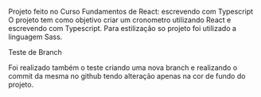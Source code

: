 Projeto feito no Curso Fundamentos de React: escrevendo com Typescript
O projeto tem como objetivo criar um cronometro utilizando React e escrevendo com Typescript. Para estilização so projeto foi utilizado a linguagem Sass.



Teste de Branch

Foi realizado também o teste criando uma nova branch e realizando o commit da mesma no github tendo alteração apenas na cor de fundo do projeto.
